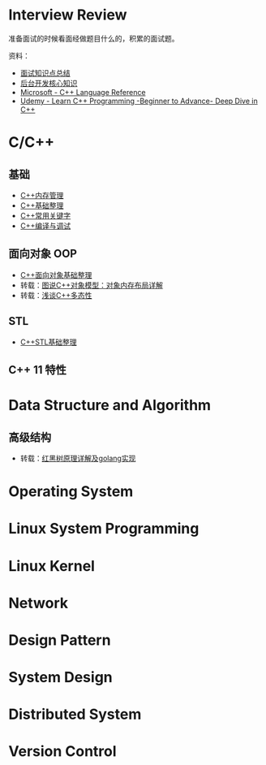# Interview Review
准备面试的时候看面经做题目什么的，积累的面试题。

资料：
- [面试知识点总结](http://harlon.org/2018/07/23/interview/#jump11)
- [后台开发核心知识](https://github.com/linw7/Skill-Tree)
- [Microsoft - C++ Language Reference](https://docs.microsoft.com/en-us/cpp/cpp/cpp-language-reference?view=vs-2019)
- [Udemy - Learn C++ Programming -Beginner to Advance- Deep Dive in C++](https://www.udemy.com/course/cpp-deep-dive/)

# C/C++

## 基础

- [C++内存管理](C++内存管理.md)
- [C++基础整理](C++基础知识和面试题整理.md)
- [C++常用关键字]()
- [C++编译与调试](C++编译与调试.md)

## 面向对象 OOP

- [C++面向对象基础整理](C++面向对象基础整理.md)
- 转载：[图说C++对象模型：对象内存布局详解](https://www.cnblogs.com/qg-whz/p/4909359.html)
- 转载：[浅谈C++多态性](https://blog.csdn.net/Hackbuteer1/article/details/7475622)

## STL

- [C++STL基础整理](C++STL基础整理.md)

## C++ 11 特性

# Data Structure and Algorithm

## 高级结构

- 转载：[红黑树原理详解及golang实现](https://www.cnblogs.com/ailumiyana/p/10963658.html)

# Operating System
# Linux System Programming
# Linux Kernel
# Network
# Design Pattern
# System Design
# Distributed System
# Version Control
